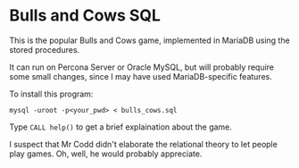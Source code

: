 # Bulls and Cows SQL

This is the popular Bulls and Cows game, implemented in MariaDB using the stored procedures.

It can run on Percona Server or Oracle MySQL, but will probably require some small changes, since I may have used MariaDB-specific features.

To install this program:

`mysql -uroot -p<your_pwd> < bulls_cows.sql`

Type `CALL help()` to get a brief explaination about the game.

I suspect that Mr Codd didn't elaborate the relational theory to let people play games.
Oh, well, he would probably appreciate.

